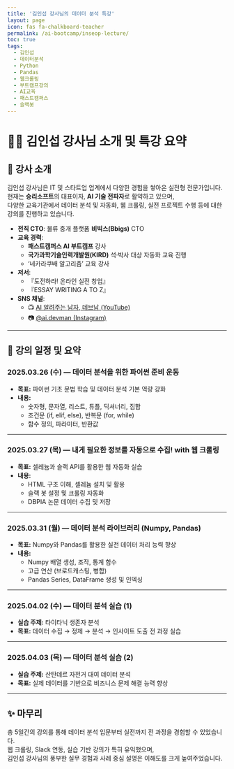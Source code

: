 ```yaml
---
title: '김인섭 강사님의 데이터 분석 특강'
layout: page
icon: fas fa-chalkboard-teacher
permalink: /ai-bootcamp/inseop-lecture/
toc: true
tags:
  - 김인섭
  - 데이터분석
  - Python
  - Pandas
  - 웹크롤링
  - 부트캠프강의
  - AI교육
  - 패스트캠퍼스
  - 슬랙봇
---
```


# 👨‍🏫 김인섭 강사님 소개 및 특강 요약

## 🎤 강사 소개

김인섭 강사님은 IT 및 스타트업 업계에서 다양한 경험을 쌓아온 실전형 전문가입니다.  
현재는 **승리소프트**의 대표이자, **AI 기술 전파자**로 활약하고 있으며,  
다양한 교육기관에서 데이터 분석 및 자동화, 웹 크롤링, 실전 프로젝트 수행 등에 대한 강의를 진행하고 있습니다.

- **전직 CTO**: 물류 중개 플랫폼 **비빅스(Bbigs)** CTO
- **교육 경력**:
  - **패스트캠퍼스 AI 부트캠프** 강사
  - **국가과학기술인력개발원(KIRD)** 석·박사 대상 자동화 교육 진행
  - ‘네카라쿠배 알고리즘’ 교육 강사
- **저서**:
  - 『도전하라! 온라인 실전 창업』
  - 『ESSAY WRITING A TO Z』
- **SNS 채널**:
  - 📺 [AI 알려주는 남자, 데브남 (YouTube)](https://www.youtube.com/@AI%EC%95%8C%EB%A0%A4%EC%A3%BC%EB%8A%94%EB%82%A8%EC%9E%90-%EB%8D%B0%EB%B8%8C%EB%82%A8)
  - 📷 [@ai.devman (Instagram)](https://www.instagram.com/ai.devman/)

---

## 📅 강의 일정 및 요약

### 2025.03.26 (수) — 데이터 분석을 위한 파이썬 준비 운동

- **목표:** 파이썬 기초 문법 학습 및 데이터 분석 기본 역량 강화
- **내용:**
  - 숫자형, 문자열, 리스트, 튜플, 딕셔너리, 집합
  - 조건문 (if, elif, else), 반복문 (for, while)
  - 함수 정의, 파라미터, 반환값

---

### 2025.03.27 (목) — 내게 필요한 정보를 자동으로 수집! with 웹 크롤링

- **목표:** 셀레늄과 슬랙 API를 활용한 웹 자동화 실습
- **내용:**
  - HTML 구조 이해, 셀레늄 설치 및 활용
  - 슬랙 봇 설정 및 크롤링 자동화
  - DBPIA 논문 데이터 수집 및 저장

---

### 2025.03.31 (월) — 데이터 분석 라이브러리 (Numpy, Pandas)

- **목표:** Numpy와 Pandas를 활용한 실전 데이터 처리 능력 향상
- **내용:**
  - Numpy 배열 생성, 조작, 통계 함수
  - 고급 연산 (브로드캐스팅, 병합)
  - Pandas Series, DataFrame 생성 및 인덱싱

---

### 2025.04.02 (수) — 데이터 분석 실습 (1)

- **실습 주제:** 타이타닉 생존자 분석
- **목표:** 데이터 수집 → 정제 → 분석 → 인사이트 도출 전 과정 실습

---

### 2025.04.03 (목) — 데이터 분석 실습 (2)

- **실습 주제:** 산탄데르 자전거 대여 데이터 분석
- **목표:** 실제 데이터를 기반으로 비즈니스 문제 해결 능력 향상

---

## ✨ 마무리

총 5일간의 강의를 통해 데이터 분석 입문부터 실전까지 전 과정을 경험할 수 있었습니다.  
웹 크롤링, Slack 연동, 실습 기반 강의가 특히 유익했으며,  
김인섭 강사님의 풍부한 실무 경험과 사례 중심 설명은 이해도를 크게 높여주었습니다.
